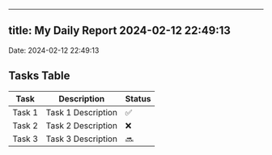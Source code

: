
---
title: My Daily Report 2024-02-12 22:49:13
---

Date: 2024-02-12 22:49:13

## Tasks Table

| Task | Description | Status |
|------|-------------|--------|
| Task 1 | Task 1 Description | ✅ |
| Task 2 | Task 2 Description | ❌ |
| Task 3 | Task 3 Description | 🔜 |
